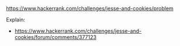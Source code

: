 https://www.hackerrank.com/challenges/jesse-and-cookies/problem

Explain:

- https://www.hackerrank.com/challenges/jesse-and-cookies/forum/comments/377123
